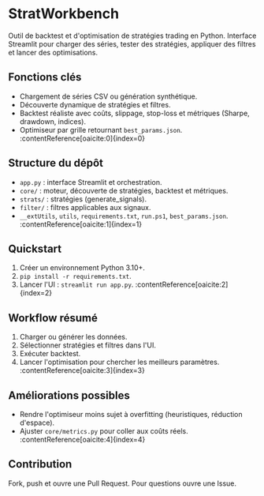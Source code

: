 # StratWorkbench

Outil de backtest et d'optimisation de stratégies trading en Python. Interface Streamlit pour charger des séries, tester des stratégies, appliquer des filtres et lancer des optimisations.

## Fonctions clés
- Chargement de séries CSV ou génération synthétique.  
- Découverte dynamique de stratégies et filtres.  
- Backtest réaliste avec coûts, slippage, stop-loss et métriques (Sharpe, drawdown, indices).  
- Optimiseur par grille retournant `best_params.json`. :contentReference[oaicite:0]{index=0}

## Structure du dépôt
- `app.py` : interface Streamlit et orchestration.  
- `core/` : moteur, découverte de stratégies, backtest et métriques.  
- `strats/` : stratégies (generate_signals).  
- `filter/` : filtres applicables aux signaux.  
- `__extUtils`, `utils`, `requirements.txt`, `run.ps1`, `best_params.json`. :contentReference[oaicite:1]{index=1}

## Quickstart
1. Créer un environnement Python 3.10+.  
2. `pip install -r requirements.txt`.  
3. Lancer l'UI : `streamlit run app.py`. :contentReference[oaicite:2]{index=2}

## Workflow résumé
1. Charger ou générer les données.  
2. Sélectionner stratégies et filtres dans l'UI.  
3. Exécuter backtest.  
4. Lancer l'optimisation pour chercher les meilleurs paramètres. :contentReference[oaicite:3]{index=3}

## Améliorations possibles
- Rendre l'optimiseur moins sujet à overfitting (heuristiques, réduction d'espace).  
- Ajuster `core/metrics.py` pour coller aux coûts réels. :contentReference[oaicite:4]{index=4}

## Contribution
Fork, push et ouvre une Pull Request. Pour questions ouvre une Issue.
